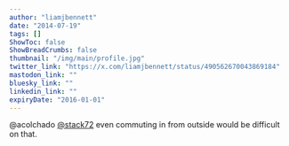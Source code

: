 ```yaml
---
author: "liamjbennett"
date: "2014-07-19"
tags: []
ShowToc: false
ShowBreadCrumbs: false
thumbnail: "/img/main/profile.jpg"
twitter_link: "https://x.com/liamjbennett/status/490562670043869184"
mastodon_link: ""
bluesky_link: ""
linkedin_link: ""
expiryDate: "2016-01-01"
---
```


@acolchado [@stack72](https://x.com/stack72) even commuting in from outside would be difficult on that.

